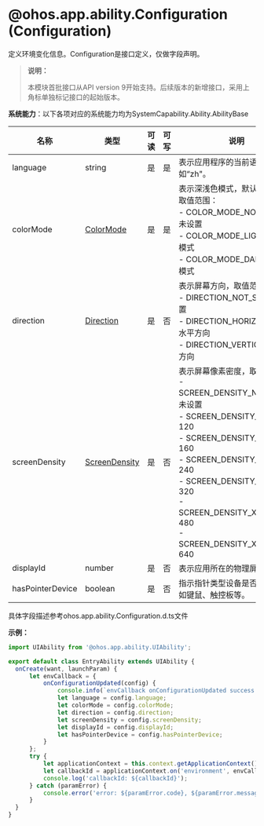 # @ohos.app.ability.Configuration (Configuration)

定义环境变化信息。Configuration是接口定义，仅做字段声明。

> **说明：**
> 
> 本模块首批接口从API version 9开始支持。后续版本的新增接口，采用上角标单独标记接口的起始版本。

**系统能力**：以下各项对应的系统能力均为SystemCapability.Ability.AbilityBase

| 名称 | 类型 | 可读 | 可写 | 说明 |
| -------- | -------- | -------- | -------- | -------- |
| language | string | 是 | 是 | 表示应用程序的当前语言，例如“zh"。 |
| colorMode | [ColorMode](js-apis-app-ability-configurationConstant.md#configurationconstantcolormode) | 是 | 是 | 表示深浅色模式，默认为浅色。取值范围：<br />- COLOR_MODE_NOT_SET：未设置<br />- COLOR_MODE_LIGHT：浅色模式<br />- COLOR_MODE_DARK：深色模式 |
| direction | [Direction](js-apis-app-ability-configurationConstant.md#configurationconstantdirection) | 是 | 否 | 表示屏幕方向，取值范围：<br />- DIRECTION_NOT_SET：未设置<br />- DIRECTION_HORIZONTAL：水平方向<br />- DIRECTION_VERTICAL：垂直方向 |
| screenDensity  | [ScreenDensity](js-apis-app-ability-configurationConstant.md#configurationconstantscreendensity) | 是 | 否 | 表示屏幕像素密度，取值范围：<br />- SCREEN_DENSITY_NOT_SET：未设置<br />- SCREEN_DENSITY_SDPI：120<br />- SCREEN_DENSITY_MDPI：160<br />- SCREEN_DENSITY_LDPI：240<br />- SCREEN_DENSITY_XLDPI：320<br />- SCREEN_DENSITY_XXLDPI：480<br />- SCREEN_DENSITY_XXXLDPI：640 |
| displayId  | number | 是 | 否 | 表示应用所在的物理屏幕ID。 |
| hasPointerDevice  | boolean | 是 | 否 | 指示指针类型设备是否已连接，如键鼠、触控板等。 |

具体字段描述参考ohos.app.ability.Configuration.d.ts文件

**示例：**

  ```ts
import UIAbility from '@ohos.app.ability.UIAbility';

export default class EntryAbility extends UIAbility {
    onCreate(want, launchParam) {
        let envCallback = {
            onConfigurationUpdated(config) {
                console.info(`envCallback onConfigurationUpdated success: ${JSON.stringify(config)}`);
                let language = config.language;
                let colorMode = config.colorMode;
                let direction = config.direction;
                let screenDensity = config.screenDensity;
                let displayId = config.displayId;
                let hasPointerDevice = config.hasPointerDevice;
            }
        };
        try {
            let applicationContext = this.context.getApplicationContext();
            let callbackId = applicationContext.on('environment', envCallback);
            console.log('callbackId: ${callbackId}');
        } catch (paramError) {
            console.error('error: ${paramError.code}, ${paramError.message}');
        }
    }
}
  ```

